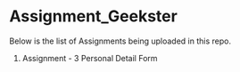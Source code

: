 # Assignment_Geekster
Below is the list of Assignments being uploaded in this repo.
1. Assignment - 3 Personal Detail Form

